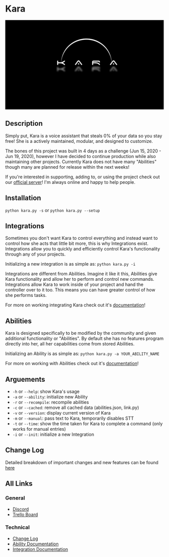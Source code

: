 # Kara

![Kara Logo](/design/logo.jpg)

## Description
Simply put, Kara is a voice assistant that steals 0% of your data so you stay free!
She is a actively maintained, modular, and designed to customize.

The bones of this project was built in 4 days as a challenge (Jun 15, 2020 - Jun 19, 2020),
however I have decided to continue production while also maintaining other projects.
Currently Kara does not have many "Abilities" though many are planned for release within
the next weeks!

If you're interested in supporting, adding to, or using the project check out
our [official server](https://discord.gg/7hK6PFT)! I'm always online and happy
to help people.

## Installation
`python kara.py -s`
or
`python kara.py --setup`

## Integrations

Sometimes you don't want Kara to control everything and instead want to control
how she acts that little bit more, this is why Integrations exist. Integrations
allow you to quickly and efficiently control Kara's functionality through any
of your projects.

Initializing a new integration is as simple as:
`python kara.py -i`

Integrations are different from Abilities. Imagine it like it this, Abilities give
Kara functionality and allow her to perform and control new commands.
Integrations allow Kara to work inside of your project and hand the controller
over to it too. This means you can have greater control of how she performs tasks.

For more on working integrating Kara check out it's
[documentation](src/Kara/Data/Docs/integrations.md)!

## Abilities

Kara is designed specifically to be modified by the community and given additional
functionality or "Abilities". By default she has no features program directly into
her, all her capabilities come from stored Abilities.

Initializing an Ability is as simple as:
`python kara.py -a YOUR_ABILITY_NAME`

For more on working with Abilities check out it's
[documentation](src/Kara/Data/Docs/abilities.md)!


## Arguements
- `-h` or `--help`: show Kara's usage
- `-a` or `--ability`: initialize new Ability
- `-r` or `--recompile`: recompile abilities
- `-c` or `--cached`: remove all cached data (abilities.json, link.py)
- `-v` or `--version`: display current version of Kara
- `-m` or `--manual`: pass text to Kara, temporarily disables STT
- `-t` or `--time`: show the time taken for Kara to complete a command (only works for manual entries)
- `-i` or `--init`: initialize a new Integration

## Change Log

Detailed breakdown of important changes and new features can be found
[here](src/Kara/Data/Docs/CHANGELOG.md)

## All Links

### General
- [Discord](https://discord.gg/7hK6PFT)
- [Trello Board](https://trello.com/b/O3cQUJXu)
### Technical
- [Change Log](src/Kara/Data/Docs/CHANGELOG.md)
- [Ability Documentation](src/Kara/Data/Docs/abilities.md)
- [Integration Documentation](src/Kara/Data/Docs/integrations.md)
